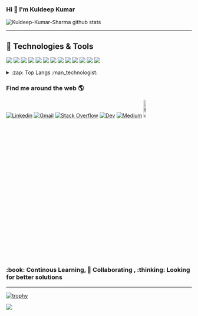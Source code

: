 ### Hi :wave: I'm Kuldeep Kumar

![Kuldeep-Kumar-Sharma github stats](https://github-readme-stats.vercel.app/api?username=Kuldeep-Kumar-Sharma&show_icons=true)

<hr>

## 🔧 Technologies & Tools

![](https://img.shields.io/badge/ReactJs?style=flat&logo=react&logoColor=white&color=2bbc8a)
![](https://img.shields.io/badge/Editor-IntelliJ_IDEA-informational?style=flat&logo=intellij-idea&logoColor=white&color=2bbc8a)
![](https://img.shields.io/badge/Code-Python-informational?style=flat&logo=python&logoColor=white&color=2bbc8a)
![](https://img.shields.io/badge/Code-JavaScript-informational?style=flat&logo=javascript&logoColor=white&color=2bbc8a)
![](https://img.shields.io/badge/Code-Golang-informational?style=flat&logo=go&logoColor=white&color=2bbc8a)
![](https://img.shields.io/badge/Code-Make-informational?style=flat&logo=cmake&logoColor=white&color=2bbc8a)
![](https://img.shields.io/badge/Code-Vue-informational?style=flat&logo=vue.js&logoColor=white&color=2bbc8a)
![](https://img.shields.io/badge/Shell-Bash-informational?style=flat&logo=gnu-bash&logoColor=white&color=2bbc8a)
![](https://img.shields.io/badge/Tools-PostgreSQL-informational?style=flat&logo=postgresql&logoColor=white&color=2bbc8a)
![](https://img.shields.io/badge/Tools-Docker-informational?style=flat&logo=docker&logoColor=white&color=2bbc8a)
![](https://img.shields.io/badge/Tools-Kubernetes-informational?style=flat&logo=kubernetes&logoColor=white&color=2bbc8a)
![](https://img.shields.io/badge/Tools-Red_Hat_OpenShift-informational?style=flat&logo=red-hat-open-shift&logoColor=white&color=2bbc8a)
![](https://img.shields.io/badge/Cloud-Digital_Ocean-informational?style=flat&logo=digitalocean&logoColor=white&color=2bbc8a)

<details>
  <summary>:zap: Top Langs :man_technologist: </summary>
 
### Stats
  ![Top Langs](https://github-readme-stats.vercel.app/api/top-langs/?username=Kuldeep-Kumar-Sharma&layout=compact)
</details>

<!--Social Channel-->

### Find me around the web 🌎

[![Linkedin](https://img.shields.io/badge/LinkedIn-0077B5?style=for-the-badge&logo=linkedin&logoColor=white)](https://www.linkedin.com/in/kuldeep-kumar-9a127676/)
[![Gmail](https://img.shields.io/badge/Gmail-D14836?style=for-the-badge&logo=gmail&logoColor=white)](mailto:sharman94kuldeep@gmail.com)
[![Stack Overflow](https://img.shields.io/badge/Stack_Overflow-FE7A16?style=for-the-badge&logo=stack-overflow&logoColor=white)](https://stackoverflow.com/users/7618720/kuldeep-kumar)
[![Dev](https://img.shields.io/badge/dev.to-0A0A0A?style=for-the-badge&logo=dev.to&logoColor=white)](https://dev.to/kuldeepkumarsharma)
[![Medium](https://img.shields.io/badge/Medium-12100E?style=for-the-badge&logo=medium&logoColor=white)](https://medium.com/@sharman94kuldeep)
[<img alt="Kuldeep-Kumar-Sharma | Git Memory" width="11%" src="https://gitmemory.com/images/logo.png" />][gitmemory]

[gitmemory]: https://gitmemory.com/Kuldeep-Kumar-Sharma

<h3> :book: Continous Learning, 🤝 Collaborating , :thinking: Looking for better solutions</h3> 
<hr>

[![trophy](https://github-profile-trophy.vercel.app/?username=Kuldeep-Kumar-Sharma)](https://github.com/ryo-ma/github-profile-trophy)

<p align='left'>
   <a href="#"><img src="https://visitor-badge.glitch.me/badge?page_id=39633593"></a>
</p>
